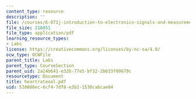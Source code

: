 ```yaml
---
content_type: resource
description: ''
file: /courses/6-071j-introduction-to-electronics-signals-and-measurement-spring-2006/520080ec6cf47df8e3b21530cabcae04_heartratesol.pdf
file_size: 218851
file_type: application/pdf
learning_resource_types:
- Labs
license: https://creativecommons.org/licenses/by-nc-sa/4.0/
ocw_type: OCWFile
parent_title: Labs
parent_type: CourseSection
parent_uid: 2a24b641-e32b-77e5-bf32-2bb33f09679c
resourcetype: Document
title: heartratesol.pdf
uid: 520080ec-6cf4-7df8-e3b2-1530cabcae04
---
```

